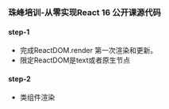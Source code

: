 ### 珠峰培训-从零实现React 16 公开课源代码


#### step-1
- 完成ReactDOM.render 第一次渲染和更新。
- 限定ReactDOM是text或者原生节点

#### step-2
- 类组件渲染


